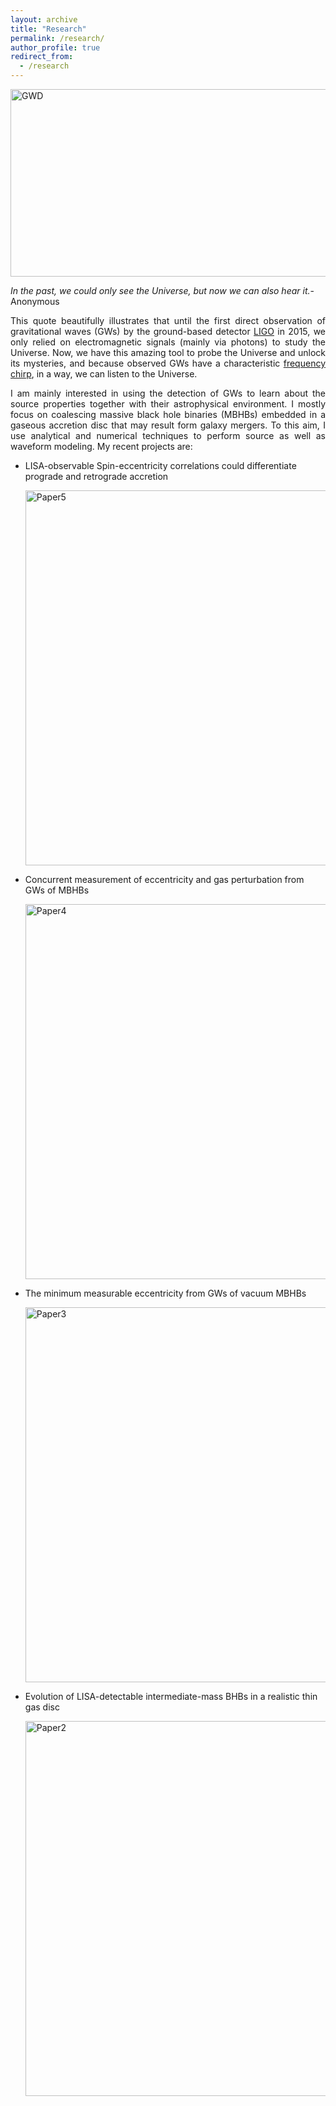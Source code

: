 ```yaml
---
layout: archive
title: "Research"
permalink: /research/
author_profile: true
redirect_from:
  - /research
---
```


<img class="img-responsive" src="https://muditgarg96.github.io/images/GW_dephased.png" title="GWD" width="900" height="300">

<i>In the past, we could only see the Universe, but now we can also hear it.</i>-Anonymous

<p align="justify">This quote beautifully illustrates that until the first direct observation of gravitational waves (GWs) by the ground-based detector <a href="https://www.ligo.org/" target="_blank">LIGO</a> in 2015, we only relied on electromagnetic signals (mainly via photons) to study the Universe. Now, we have this amazing tool to probe the Universe and unlock its mysteries, and because observed GWs have a characteristic <a href="https://www.youtube.com/watch?v=TWqhUANNFXw" target="_blank"> frequency chirp</a>, in a way, we can listen to the Universe.</p>

<p align="justify">I am mainly interested in using the detection of GWs to learn about the source properties together with their astrophysical environment. I mostly focus on coalescing massive black hole binaries (MBHBs) embedded in a gaseous accretion disc that may result form galaxy mergers. To this aim, I use analytical and numerical techniques to perform source as well as waveform modeling. My recent projects are:</p>

<ul>
<li>LISA-observable Spin-eccentricity correlations could differentiate prograde and retrograde accretion<br>

<img class="img-responsive" src="https://muditgarg96.github.io/images/Paper5.png" title="Paper5" width="600"></li>

<li> Concurrent measurement of eccentricity and gas perturbation from GWs of MBHBs <br>

<img class="img-responsive" src="https://muditgarg96.github.io/images/Paper4.png" title="Paper4" width="600"></li>

<li> The minimum measurable eccentricity from GWs of vacuum MBHBs<br>

<img class="img-responsive" src="https://muditgarg96.github.io/images/Paper3.png" title="Paper3" width="600"></li>

<li> Evolution of LISA-detectable intermediate-mass BHBs in a realistic thin gas disc<br>

<img class="img-responsive" src="https://muditgarg96.github.io/images/Paper2.png" title="Paper2" width="600"> </li>

</ul>
